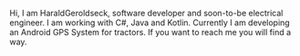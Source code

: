 Hi, I am HaraldGeroldseck, software developer and soon-to-be electrical engineer.
I am working with C#, Java and Kotlin.
Currently I am developing an Android GPS System for tractors.
If you want to reach me you will find a way.

<!---
haraldgeroldseck/haraldgeroldseck is a ✨ special ✨ repository because its `README.md` (this file) appears on your GitHub profile.
You can click the Preview link to take a look at your changes.
--->
